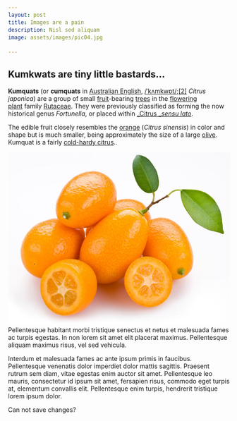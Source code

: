 ```yaml
---
layout: post
title: Images are a pain
description: Nisl sed aliquam
image: assets/images/pic04.jpg

---
```

## Kumkwats are tiny little bastards...

**Kumquats** (or **cumquats** in [Australian English](https://en.wikipedia.org/wiki/Australian_English "Australian English"), [/ˈkʌmkwɒt/](https://en.wikipedia.org/wiki/Help:IPA/English "Help:IPA/English");[\[2\]](https://en.wikipedia.org/wiki/Kumquat#cite_note-2) _Citrus japonica_) are a group of small [fruit](https://en.wikipedia.org/wiki/Fruit "Fruit")-bearing [trees](https://en.wikipedia.org/wiki/Tree "Tree") in the [flowering plant](https://en.wikipedia.org/wiki/Flowering_plant "Flowering plant") family [Rutaceae](https://en.wikipedia.org/wiki/Rutaceae "Rutaceae"). They were previously classified as forming the now historical genus _Fortunella_, or placed within [_Citrus _](https://en.wikipedia.org/wiki/Citrus "Citrus")[_sensu lato_](https://en.wikipedia.org/wiki/Sensu_lato "Sensu lato").

The edible fruit closely resembles the [orange](https://en.wikipedia.org/wiki/Orange_(fruit) "Orange (fruit)") (_Citrus sinensis_) in color and shape but is much smaller, being approximately the size of a large [olive](https://en.wikipedia.org/wiki/Olive "Olive"). Kumquat is a fairly [cold-hardy citrus](https://en.wikipedia.org/wiki/Cold-hardy_citrus "Cold-hardy citrus")..

![](uploads/kumquat.jpg)
Pellentesque habitant morbi tristique senectus et netus et malesuada fames ac turpis egestas. In non lorem sit amet elit placerat maximus.
Pellentesque aliquam maximus risus, vel sed vehicula.

Interdum et malesuada fames ac ante ipsum primis in faucibus. Pellentesque venenatis dolor imperdiet dolor mattis sagittis.
Praesent rutrum sem diam, vitae egestas enim auctor sit amet. Pellentesque leo mauris, consectetur id ipsum sit amet, fersapien risus, commodo eget turpis at, elementum convallis elit.
Pellentesque enim turpis, hendrerit tristique lorem ipsum dolor.

Can not save changes?
